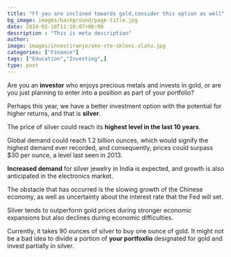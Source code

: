 ```yaml
---
title: "Ff you are inclined towards gold,consider this option as well"
bg_image: images/background/page-title.jpg
date: 2024-02-10T11:10:07+06:00
description : "This is meta description"
author:
image: images/investiranje/ako-ste-skloni-zlatu.jpg
categories: ["Finance"]
tags: ["Education","Investing",]
type: post
---
```

Are you an **investor** who enjoys precious metals and invests in gold, or are you just planning to enter into a position as part of your portfolio?

Perhaps this year, we have a better investment option with the potential for higher returns, and that is **silver**. 

The price of silver could reach its **highest level in the last 10 years**.

Global demand could reach 1.2 billion ounces, which would signify the highest demand ever recorded, and consequently, prices could surpass $30 per ounce, a level last seen in 2013.

**Increased demand** for silver jewelry in India is expected, and growth is also anticipated in the electronics market.

The obstacle that has occurred is the slowing growth of the Chinese economy, as well as uncertainty about the interest rate that the Fed will set.

Silver tends to outperform gold prices during stronger economic expansions but also declines during economic difficulties.

Currently, it takes 90 ounces of silver to buy one ounce of gold. It might not be a bad idea to divide a portion of **your portfoxlio** designated for gold and invest partially in silver.



